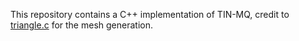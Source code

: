 This repository contains a C++ implementation of TIN-MQ, credit to [triangle.c](github.com/drufat/triangle-c) for the mesh generation.
